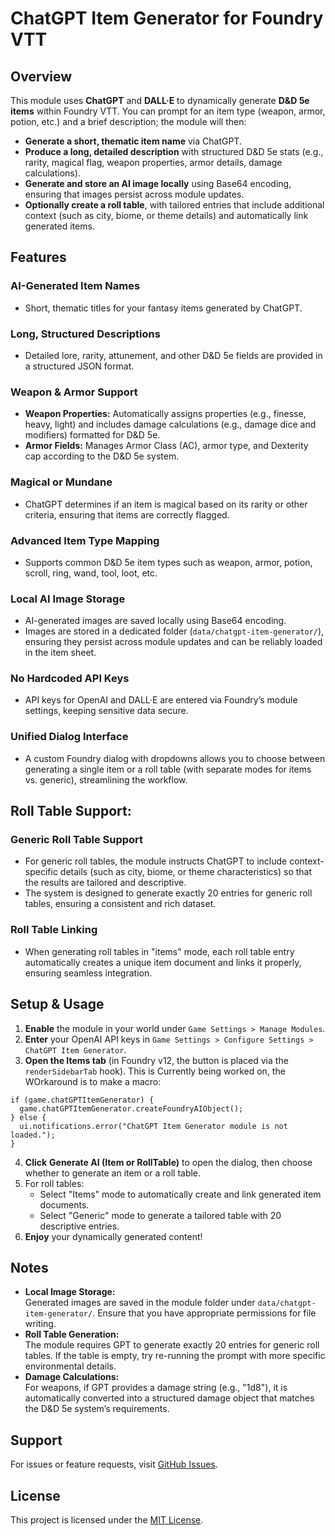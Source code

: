 # ChatGPT Item Generator for Foundry VTT

## Overview
This module uses **ChatGPT** and **DALL·E** to dynamically generate **D&D 5e items** within Foundry VTT. You can prompt for an item type (weapon, armor, potion, etc.) and a brief description; the module will then:
- **Generate a short, thematic item name** via ChatGPT.
- **Produce a long, detailed description** with structured D&D 5e stats (e.g., rarity, magical flag, weapon properties, armor details, damage calculations).
- **Generate and store an AI image locally** using Base64 encoding, ensuring that images persist across module updates.
- **Optionally create a roll table**, with tailored entries that include additional context (such as city, biome, or theme details) and automatically link generated items.

## Features

### AI-Generated Item Names
- Short, thematic titles for your fantasy items generated by ChatGPT.

### Long, Structured Descriptions
- Detailed lore, rarity, attunement, and other D&D 5e fields are provided in a structured JSON format.

### Weapon & Armor Support
- **Weapon Properties:** Automatically assigns properties (e.g., finesse, heavy, light) and includes damage calculations (e.g., damage dice and modifiers) formatted for D&D 5e.
- **Armor Fields:** Manages Armor Class (AC), armor type, and Dexterity cap according to the D&D 5e system.

### Magical or Mundane
- ChatGPT determines if an item is magical based on its rarity or other criteria, ensuring that items are correctly flagged.

### Advanced Item Type Mapping
- Supports common D&D 5e item types such as weapon, armor, potion, scroll, ring, wand, tool, loot, etc.

### Local AI Image Storage
- AI-generated images are saved locally using Base64 encoding.
- Images are stored in a dedicated folder (`data/chatgpt-item-generator/`), ensuring they persist across module updates and can be reliably loaded in the item sheet.

### No Hardcoded API Keys
- API keys for OpenAI and DALL·E are entered via Foundry’s module settings, keeping sensitive data secure.

### Unified Dialog Interface
- A custom Foundry dialog with dropdowns allows you to choose between generating a single item or a roll table (with separate modes for items vs. generic), streamlining the workflow.

## Roll Table Support:

### Generic Roll Table Support
- For generic roll tables, the module instructs ChatGPT to include context-specific details (such as city, biome, or theme characteristics) so that the results are tailored and descriptive.
- The system is designed to generate exactly 20 entries for generic roll tables, ensuring a consistent and rich dataset.

### Roll Table Linking
- When generating roll tables in "items" mode, each roll table entry automatically creates a unique item document and links it properly, ensuring seamless integration.


## Setup & Usage
1. **Enable** the module in your world under `Game Settings > Manage Modules`.
2. **Enter** your OpenAI API keys in `Game Settings > Configure Settings > ChatGPT Item Generator`.
3. **Open the Items tab** (in Foundry v12, the button is placed via the `renderSidebarTab` hook).
This is Currently being worked on, the WOrkaround is to make a macro:
```
if (game.chatGPTItemGenerator) {
  game.chatGPTItemGenerator.createFoundryAIObject();
} else {
  ui.notifications.error("ChatGPT Item Generator module is not loaded.");
}
```
4. **Click** **Generate AI (Item or RollTable)** to open the dialog, then choose whether to generate an item or a roll table.
5. For roll tables:
   - Select "Items" mode to automatically create and link generated item documents.
   - Select "Generic" mode to generate a tailored table with 20 descriptive entries.
6. **Enjoy** your dynamically generated content!

## Notes
- **Local Image Storage:**  
  Generated images are saved in the module folder under `data/chatgpt-item-generator/`. Ensure that you have appropriate permissions for file writing.
- **Roll Table Generation:**  
  The module requires GPT to generate exactly 20 entries for generic roll tables. If the table is empty, try re-running the prompt with more specific environmental details.
- **Damage Calculations:**  
  For weapons, if GPT provides a damage string (e.g., "1d8"), it is automatically converted into a structured damage object that matches the D&D 5e system’s requirements.
  
## Support
For issues or feature requests, visit [GitHub Issues](https://github.com/f3rr311/ChatGPT-Item-Gen-for-Foundry-VTT/issues).

## License
This project is licensed under the [MIT License](https://opensource.org/licenses/MIT).
